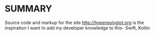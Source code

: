 # SUMMARY

Source code and markup for the site http://hyperpolyglot.org is the inspiration
I want to add my developer knowledge to this- Swift, Kotlin
